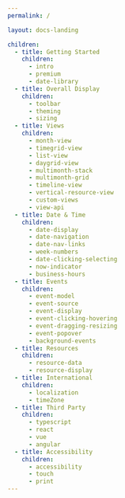 ```yaml
---
permalink: /

layout: docs-landing

children:
  - title: Getting Started
    children:
      - intro
      - premium
      - date-library
  - title: Overall Display
    children:
      - toolbar
      - theming
      - sizing
  - title: Views
    children:
      - month-view
      - timegrid-view
      - list-view
      - daygrid-view
      - multimonth-stack
      - multimonth-grid
      - timeline-view
      - vertical-resource-view
      - custom-views
      - view-api
  - title: Date & Time
    children:
      - date-display
      - date-navigation
      - date-nav-links
      - week-numbers
      - date-clicking-selecting
      - now-indicator
      - business-hours
  - title: Events
    children:
      - event-model
      - event-source
      - event-display
      - event-clicking-hovering
      - event-dragging-resizing
      - event-popover
      - background-events
  - title: Resources
    children:
      - resource-data
      - resource-display
  - title: International
    children:
      - localization
      - timeZone
  - title: Third Party
    children:
      - typescript
      - react
      - vue
      - angular
  - title: Accessibility
    children:
      - accessibility
      - touch
      - print
---
```

